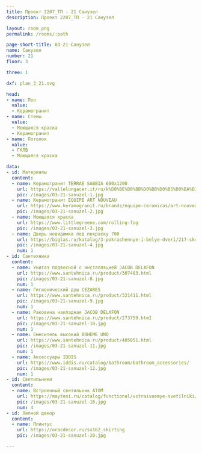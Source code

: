 ```yaml
---
title: Проект 2207_ТП - 21 Санузел
description: Проект 2207_ТП - 21 Санузел

layout: room_png
permalink: /rooms/:path

page-short-title: 03-21-Санузел
name: Санузел
number: 21
floor: 3

three: 1

dxf: plan_3_21.svg

head:
- name: Пол
  value:
  - Керамогранит
- name: Стены
  value:
  - Моющаяся краска
  - Керамогранит
- name: Потолок
  value:
  - ГКЛВ
  - Моющаяся краска

data:
- id: Материалы
  content:
  - name: Керамогранит TERRAE SABBIA 600х1200
    url: https://vallelungacer.it/ru/k%D0%BE%D0%BB%D0%BB%D0%B5%D0%BA%D1%86%D0%B8%D0%B8/terrae/
    pic: /images/03-21-sanuzel-1.jpg
  - name: Керамогранит EQUIPE ART NOUVEAU
    url: https://www.keramogranit.ru/brands/equipe-ceramicas/art-nouveau-equipe/keramogranit-art-nouveau-empire-color-24400/
    pic: /images/03-21-sanuzel-2.jpg
  - name: Моющаяся краска
    url: https://www.littlegreene.com/rolling-fog
    pic: /images/03-21-sanuzel-3.jpg
  - name: Дверь невидимка под покраску 700
    url: https://biglas.ru/katalog/3-pokrashennye-i-belye-dveri/217-skrytye-nevidimki/
    pic: /images/03-21-sanuzel-4.jpg
    num: 1
- id: Сантехника
  content:
  - name: Унитаз подвесной с инсталляцией JACOB DELAFON
    url: https://www.santehnica.ru/product/307483.html
    pic: /images/03-21-sanuzel-8.jpg
    num: 1
  - name: Гигиенический душ CEZARES
    url: https://www.santehnica.ru/product/321411.html
    pic: /images/03-21-sanuzel-9.jpg
    num: 1
  - name: Раковина накладная JACOB DELAFON
    url: https://www.santehnica.ru/product/273759.htmI
    pic: /images/03-21-sanuzel-10.jpg
    num: 1
  - name: Смеситель высокий BOHEME UNO
    url: https://www.santehnica.ru/product/405051.html
    pic: /images/03-21-sanuzel-11.jpg
    num: 1
  - name: Аксессуары IDDIS
    url: https://www.iddis.ru/catalog/bathroom/bathroom_accessories/
    pic: /images/03-21-sanuzel-12.jpg
    num: 1
- id: Светильники
  content:
  - name: Встроенный светильник ATOM
    url: https://maytoni.ru/catalog/functional/vstraivaemye-svetilniki/dl024-2-01b/
    pic: /images/03-21-sanuzel-16.jpg
    num: 4
- id: Лепной декор
  content:
  - name: Плинтус 
    url: https://oracdecor.ru/sx162_skirting
    pic: /images/03-21-sanuzel-20.jpg

---
```

